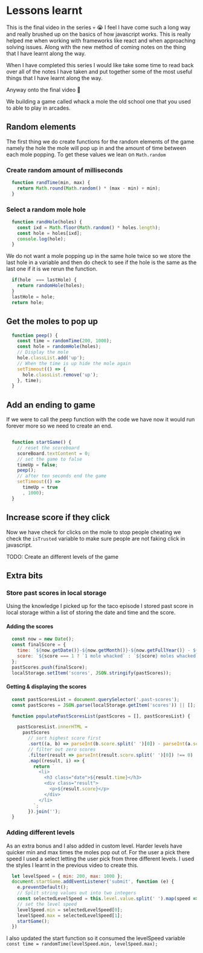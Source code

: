 # Lessons learnt

This is the final video in the series 💀 😭 I feel I have come such a long way and really brushed up on the basics of how javascript works. This is really helped me when working with frameworks
like react and when approaching solving issues. Along with the new method of coming notes on
the thing that I have learnt along the way.

 When I have completed this series I would like take some time to read back over all of the
 notes I have taken and put together some of the most useful things that I have learnt along the way.

 Anyway onto the final video 😬

 We building a game called whack a mole the old school one that you used to able to play in arcades.

## Random elements

The first thing we do create functions for the random elements of the game namely the hole the mole will pop up in and the amount of time between each mole popping. To get these values we lean on `Math.random`

### Create random amount of milliseconds

```javascript
  function randTime(min, max) {
    return Math.round(Math.random() * (max - min) + min);
  }
```

### Select a random mole hole

```javascript
  function randHole(holes) {
    const ixd = Math.floor(Math.random() * holes.length);
    const hole = holes[ixd];
    console.log(hole);
  }
```

We do not want a mole popping up in the same hole twice so we store the last hole in a variable
and then do check to see if the hole is the same as the last one if it is we rerun the function.

```javascript
  if(hole  === lastHole) {
    return randomHole(holes);
  }
  lastHole = hole;
  return hole;
```

## Get the moles to pop up

```javascript
  function peep() {
    const time = randomTime(200, 1000);
    const hole = randomHole(holes);
    // Display the mole
    hole.classList.add('up');
    // When the time is up hide the mole again
    setTimeout(() => {
      hole.classList.remove('up');
    }, time);
  }
```

## Add an ending to game

If we were to call the peep function with the code we have now it would run
forever more so we need to create an end.

```javascript

  function startGame() {
    // reset the scoreboard
    scoreBoard.textContent = 0;
    // set the game to false
    timeUp = false;
    peep();
    // after ten seconds end the game
    setTimeout(() =>
      timeUp = true
      , 1000);
  }

```

## Increase score if they click

Now we have check for clicks on the mole to stop people cheating we check the `isTrusted` variable to make sure people are not faking click in javascript.

TODO:
Create an different levels of the game

## Extra bits

### Store past scores in local storage

Using the knowledge I picked up for the taco episode I stored past score in local storage within a list of storing the date and time and the score.

#### Adding the scores

```javascript
  const now = new Date();
  const finalScore = {
    time: `${now.getDate()}-${now.getMonth()}-${now.getFullYear()} - ${now.getHours()}:${now.getMinutes() < 10 ? '0' : ''}${now.getMinutes()}`,
    score: `${score === 1 ? `1 mole whacked` : `${score} moles whacked`}`
  };
  pastScores.push(finalScore);
  localStorage.setItem('scores', JSON.stringify(pastScores));
```

#### Getting & displaying the scores

```javascript
  const pastScoresList = document.querySelector('.past-scores');
  const pastScores = JSON.parse(localStorage.getItem('scores')) || [];

  function populatePastScoresList(pastScores = [], pastScoresList) {

    pastScoresList.innerHTML =
      pastScores
        // sort highest score first
        .sort((a, b) => parseInt(b.score.split(' ')[0]) - parseInt(a.score.split(' ')[0]))
        // filter out zero scores
        .filter(result => parseInt(result.score.split(' ')[0]) !== 0)
        .map((result, i) => {
          return `
            <li>
              <h3 class="date">${result.time}</h3>
              <div class="result">
                <p>${result.score}</p>
              </div>
            </li>
          `;
        }).join('');
  }
```

### Adding different levels

As an extra bonus and I also added in custom level. Harder levels have quicker min and max times the moles pop out of. For the user a pick there speed I used a select letting the user pick from three different levels. I used the styles I learnt in the previous video to create this.

```javascript
  let levelSpeed = { min: 200, max: 1000 };
  document.startGame.addEventListener('submit', function (e) {
    e.preventDefault();
    // Split string values out into two integers
    const selectedLevelSpeed = this.level.value.split(' ').map(speed => parseInt(speed));
    // set the level speed
    levelSpeed.min = selectedLevelSpeed[0];
    levelSpeed.max = selectedLevelSpeed[1];
    startGame();
  })
```

I also updated the start function so it consumed the levelSpeed variable `const time = randomTime(levelSpeed.min, levelSpeed.max);`

